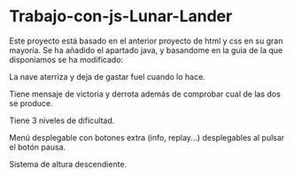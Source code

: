 # Trabajo-con-js-Lunar-Lander

Este proyecto está basado en el anterior proyecto de html y css en su gran mayoria.
Se ha añadido el apartado java, y basandome en la guia de la que disponiamos se ha modificado:

La nave aterriza y deja de gastar fuel cuando lo hace.

Tiene mensaje de victoria y derrota además de comprobar cual de las dos se produce.

Tiene 3 niveles de dificultad.

Menú desplegable con botones extra (info, replay...) desplegables al pulsar el botón pausa.

Sistema de altura descendiente.
 
